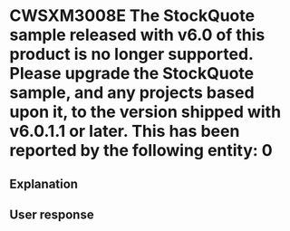 # CWSXM3008E The StockQuote sample released with v6.0 of this product is no longer supported. Please upgrade the StockQuote sample, and any projects based upon it, to the version shipped with v6.0.1.1 or later. This has been reported by the following entity: 0

## Explanation

## User response